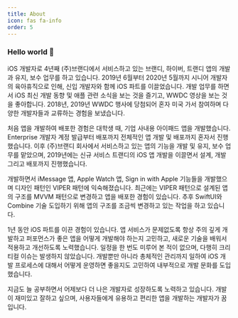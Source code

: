 ```yaml
---
title: About
icon: fas fa-info
order: 5
---
```


### Hello world 👋

<!--
**imjhk03/imjhk03** is a ✨ _special_ ✨ repository because its `README.md` (this file) appears on your GitHub profile.

Here are some ideas to get you started:

- 🔭 I’m currently working on ...
- 🌱 I’m currently learning ...
- 👯 I’m looking to collaborate on ...
- 🤔 I’m looking for help with ...
- 💬 Ask me about ...
- 📫 How to reach me: ...
- 😄 Pronouns: ...
- ⚡ Fun fact: ...
-->

iOS 개발자로 4년째 (주)브랜디에서 서비스하고 있는 브랜디, 하이버, 트랜디 앱의 개발과 유지, 보수 업무를 하고 있습니다. 2019년 6월부터 2020년 5월까지 시니어 개발자의 육아휴직으로 인해, 신입 개발자와 함께 iOS 파트를 이끌었습니다. 개발 업무를 하면서 iOS 최신 개발 동향 및 애플 관련 소식을 보는 것을 즐기고, WWDC 영상을 보는 것을 좋아합니다. 2018년, 2019년 WWDC 행사에 당첨되어 혼자 미국 가서 참여하며 다양한 개발자들과 교류하는 경험을 보냈습니다.

 처음 앱을 개발하여 배포한 경험은 대학생 때, 기업 사내용 아이패드 앱을 개발했습니다. Enterprise 개발자 계정 발급부터 배포까지 전체적인 앱 개발 및 배포까지 혼자서 진행했습니다. 이후 (주)브랜디 회사에서 서비스하고 있는 앱의 기능을 개발 및 유지, 보수 업무를 맡았으며, 2019년에는 신규 서비스 트랜디의 iOS 앱 개발을 이끌면서 설계, 개발 그리고 배포까지 진행했습니다.

 개발하면서 iMessage 앱, Apple Watch 앱, Sign in with Apple 기능들을 개발했으며 디자인 패턴인 VIPER 패턴에 익숙해졌습니다. 최근에는 VIPER 패턴으로 설계된 앱의 구조를 MVVM 패턴으로 변경하고 앱을 배포한 경험이 있습니다. 추후 SwiftUI와 Combine 기술 도입하기 위해 앱의 구조를 조금씩 변경하고 있는 작업을 하고 있습니다.

 1년 동안 iOS 파트를 이끈 경험이 있습니다. 앱 서비스가 문제없도록 항상 주의 깊게 개발하고 퍼포먼스가 좋은 앱을 어떻게 개발해야 하는지 고민하고, 새로운 기술을 배워서 적용하고 개선하도록 노력했습니다. 일정을 한 번도 미루어 본 적이 없으며, 다행히 크리티컬 이슈는 발생하지 않았습니다. 개발뿐만 아니라 총체적인 관리까지 일하여 iOS 개발 프로세스에 대해서 어떻게 운영하면 좋을지도 고민하여 내부적으로 개발 문화를 도입했습니다.

 지금도 늘 공부하면서 어제보다 더 나은 개발자로 성장하도록 노력하고 있습니다. 개발이 재미있고 잘하고 싶으며, 사용자들에게 유용하고 편리한 앱을 개발하는 개발자가 꿈입니다.

